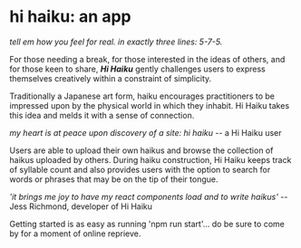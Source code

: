 # hi haiku: an app
*tell em how you feel
for real. in exactly three 
lines: 5-7-5.*

For those needing a break, for those interested in the ideas of others, and for those keen to share, ***Hi Haiku*** gently challenges users to express themselves creatively within a constraint of simplicity. 

Traditionally a Japanese art form, haiku encourages practitioners to be impressed upon by the physical world in which they inhabit. Hi Haiku takes this idea and melds it with a sense of connection.

*my heart is at peace
upon discovery of
a site: hi haiku*
-- a Hi Haiku user

Users are able to upload their own haikus and browse the collection of haikus uploaded by others. During haiku construction, Hi Haiku keeps track of syllable count and also provides users with the option to search for words or phrases that may be on the tip of their tongue.
 
*'it brings me joy to
have my react components load
and to write haikus'*
--Jess Richmond, developer of Hi Haiku

Getting started is as easy as running 'npm run start'... do be sure to come by for a moment of online reprieve.
